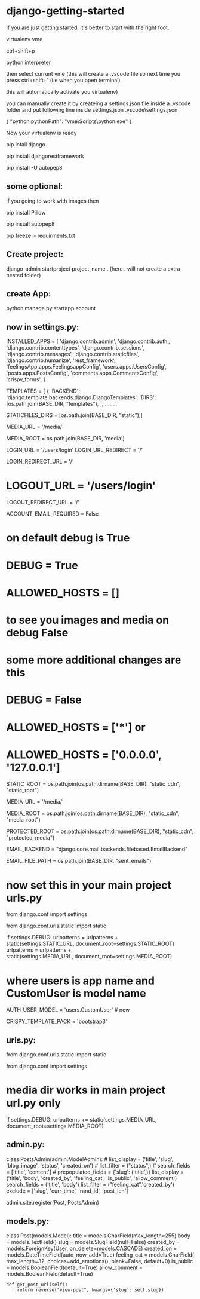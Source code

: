 # django-getting-started
If you are just getting started, it's better to start with the right foot.














virtualenv vme



ctrl+shift+p



python interpreter

then select currunt vme
(this will create a .vscode file so next time you press ctrl+shift+` (i.e when you open terminal)


this will automatically activate you virtualenv)



you can manually create it by createing a settings.json file inside a .vscode folder and put following line inside settings.json
.vscode\settings.json


{
    "python.pythonPath": "vme\\Scripts\\python.exe"
}



Now your virtualenv is ready



pip intall django


pip install djangorestframework


pip install -U autopep8



some optional:
---
if you going to work with images
then


pip install Pillow


pip install autopep8



pip freeze > requirments.txt



Create project:
--------------


django-admin startproject project_name .
(here . will not create a extra nested folder)

create App:
-------



python manage.py startapp account


now in settings.py:
----------




INSTALLED_APPS = [
    'django.contrib.admin',
    'django.contrib.auth',
    'django.contrib.contenttypes',
    'django.contrib.sessions',
    'django.contrib.messages',
    'django.contrib.staticfiles',
    'django.contrib.humanize',
    'rest_framework',
    'feelingsApp.apps.FeelingsappConfig',
    'users.apps.UsersConfig',
    'posts.apps.PostsConfig',
    'comments.apps.CommentsConfig',
    'crispy_forms',
]




TEMPLATES = [
    {
        'BACKEND': 'django.template.backends.django.DjangoTemplates',
        'DIRS': [os.path.join(BASE_DIR, "templates"), ],
        ........


STATICFILES_DIRS = [os.path.join(BASE_DIR, "static"),]



MEDIA_URL = '/media/'


MEDIA_ROOT = os.path.join(BASE_DIR, 'media')




LOGIN_URL = '/users/login'
LOGIN_URL_REDIRECT = '/'



LOGIN_REDIRECT_URL = '/'


# LOGOUT_URL = '/users/login'


LOGOUT_REDIRECT_URL = '/'


ACCOUNT_EMAIL_REQUIRED = False




# on default debug is True
# DEBUG = True


# ALLOWED_HOSTS = []



# to see you images and media on debug False


# some more additional changes are this

# DEBUG = False


# ALLOWED_HOSTS = ['*']     or


# ALLOWED_HOSTS = ['0.0.0.0', '127.0.0.1']



STATIC_ROOT = os.path.join(os.path.dirname(BASE_DIR),
                           "static_cdn", "static_root")


MEDIA_URL = '/media/'


MEDIA_ROOT = os.path.join(os.path.dirname(BASE_DIR),
                          "static_cdn",
                          "media_root")


PROTECTED_ROOT = os.path.join(os.path.dirname(BASE_DIR),
                              "static_cdn", "protected_media")



EMAIL_BACKEND = "django.core.mail.backends.filebased.EmailBackend"


EMAIL_FILE_PATH = os.path.join(BASE_DIR, "sent_emails")

# now set this in your main project urls.py


from django.conf import settings


from django.conf.urls.static import static



if settings.DEBUG:
    urlpatterns = urlpatterns + \
        static(settings.STATIC_URL, document_root=settings.STATIC_ROOT)
    urlpatterns = urlpatterns + \
        static(settings.MEDIA_URL, document_root=settings.MEDIA_ROOT)





# where users is app name and CustomUser is model name


AUTH_USER_MODEL = 'users.CustomUser'  # new



CRISPY_TEMPLATE_PACK = 'bootstrap3'




urls.py:
---


from django.conf.urls.static import static


from django.conf import settings


# media dir works in main project url.py only
if settings.DEBUG:
    urlpatterns += static(settings.MEDIA_URL,
                          document_root=settings.MEDIA_ROOT)




admin.py:
----

class PostsAdmin(admin.ModelAdmin):
    # list_display = ('title', 'slug', 'blog_image', 'status', 'created_on')
    # list_filter = ("status",)
    # search_fields = ['title', 'content']
    # prepopulated_fields = {'slug': ('title',)}
    list_display = ('title', 'body', 'created_by', 'feeling_cat', 'is_public', 'allow_comment')
    search_fields = ('title', 'body')
    list_filter = ("feeling_cat",'created_by')
    exclude = ['slug', 'curr_time', 'rand_id', 'post_len']

admin.site.register(Post, PostsAdmin)



models.py:
-----

class Post(models.Model):
    title = models.CharField(max_length=255)
    body = models.TextField()
    slug = models.SlugField(null=False)
    created_by = models.ForeignKey(User, on_delete=models.CASCADE)
    created_on = models.DateTimeField(auto_now_add=True)
    feeling_cat = models.CharField(
        max_length=32, choices=add_emotions(), blank=False, default=0)
    is_public = models.BooleanField(default=True)
    allow_comment = models.BooleanField(default=True)


    def get_post_url(self):
        return reverse("view-post", kwargs={'slug': self.slug})

